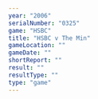 ```yaml
---
year: "2006"
serialNumber: "0325" 
game: "HSBC"
title: "HSBC v The Min"
gameLocation: ""
gameDate: ""
shortReport: ""
result: ""
resultType: ""
type: "game"
---
```


